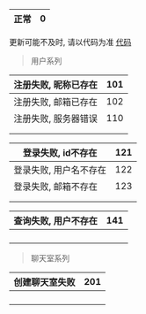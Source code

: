 

| 正常 | 0    |
| ---- | ---- |

更新可能不及时, 请以代码为准
[代码](../server/support/state_code.h)

> 用户系列

| 注册失败, 昵称已存在 | 101  |
| -------------------- | ---- |
| 注册失败, 邮箱已存在 | 102  |
| 注册失败, 服务器错误 | 110  |
|                      |      |
|                      |      |

| 登录失败, id不存在     | 121  |
| ---------------------- | ---- |
| 登录失败, 用户名不存在 | 122  |
| 登录失败, 邮箱不存在   | 123  |
|                        |      |
|                        |      |

| 查询失败, 用户不存在 | 141  |
| -------------------- | ---- |
|                      |      |
|                      |      |
|                      |      |
|                      |      |

> 聊天室系列

| 创建聊天室失败 | 201  |
| -------------- | ---- |
|                |      |
|                |      |
|                |      |
|                |      |





